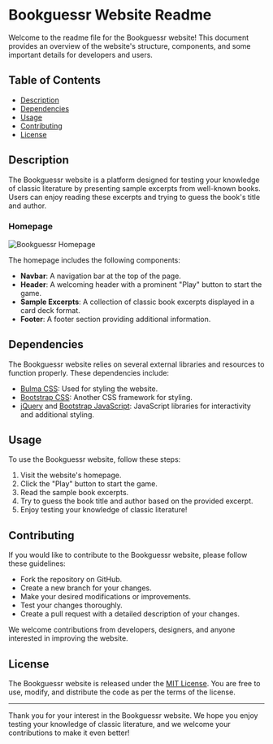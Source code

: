 # Bookguessr Website Readme

Welcome to the readme file for the Bookguessr website! This document provides an overview of the website's structure, components, and some important details for developers and users.

## Table of Contents
- [Description](#description)
- [Dependencies](#dependencies)
- [Usage](#usage)
- [Contributing](#contributing)
- [License](#license)

## Description
The Bookguessr website is a platform designed for testing your knowledge of classic literature by presenting sample excerpts from well-known books. Users can enjoy reading these excerpts and trying to guess the book's title and author.

### Homepage
![Bookguessr Homepage](https://st2.depositphotos.com/1003899/5538/v/950/depositphotos_55385721-stock-illustration-stylized-calligraphic-b.jpg)

The homepage includes the following components:
- **Navbar**: A navigation bar at the top of the page.
- **Header**: A welcoming header with a prominent "Play" button to start the game.
- **Sample Excerpts**: A collection of classic book excerpts displayed in a card deck format.
- **Footer**: A footer section providing additional information.

## Dependencies
The Bookguessr website relies on several external libraries and resources to function properly. These dependencies include:
- [Bulma CSS](https://cdn.jsdelivr.net/npm/bulma@0.9.3/css/bulma.min.css): Used for styling the website.
- [Bootstrap CSS](https://maxcdn.bootstrapcdn.com/bootstrap/4.5.2/css/bootstrap.min.css): Another CSS framework for styling.
- [jQuery](https://code.jquery.com/jquery-3.6.0.min.js) and [Bootstrap JavaScript](https://maxcdn.bootstrapcdn.com/bootstrap/4.5.2/js/bootstrap.min.js): JavaScript libraries for interactivity and additional styling.

## Usage
To use the Bookguessr website, follow these steps:
1. Visit the website's homepage.
2. Click the "Play" button to start the game.
3. Read the sample book excerpts.
4. Try to guess the book title and author based on the provided excerpt.
5. Enjoy testing your knowledge of classic literature!

## Contributing
If you would like to contribute to the Bookguessr website, please follow these guidelines:
- Fork the repository on GitHub.
- Create a new branch for your changes.
- Make your desired modifications or improvements.
- Test your changes thoroughly.
- Create a pull request with a detailed description of your changes.

We welcome contributions from developers, designers, and anyone interested in improving the website.

## License
The Bookguessr website is released under the [MIT License](LICENSE). You are free to use, modify, and distribute the code as per the terms of the license.

---

Thank you for your interest in the Bookguessr website. We hope you enjoy testing your knowledge of classic literature, and we welcome your contributions to make it even better!

